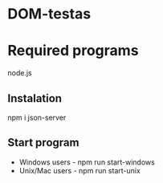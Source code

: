 # DOM-testas

# Required programs
node.js

## Instalation
npm i json-server

## Start program
* Windows users - npm run start-windows
* Unix/Mac users - npm run start-unix
